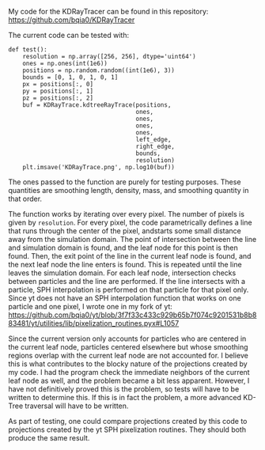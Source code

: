 My code for the KDRayTracer can be found in this repository:
https://github.com/bqia0/KDRayTracer

The current code can be tested with:

```
def test():
    resolution = np.array([256, 256], dtype='uint64')
    ones = np.ones(int(1e6))
    positions = np.random.random((int(1e6), 3))
    bounds = [0, 1, 0, 1, 0, 1]
    px = positions[:, 0]
    py = positions[:, 1]
    pz = positions[:, 2]
    buf = KDRayTrace.kdtreeRayTrace(positions,
                                    ones,
                                    ones,
                                    ones,
                                    ones,
                                    left_edge,
                                    right_edge,
                                    bounds,
                                    resolution)
    plt.imsave('KDRayTrace.png', np.log10(buf))
```

The ones passed to the function are purely for testing purposes. These quantities are smoothing length, density, mass,
and smoothing quantity in that order.

The function works by iterating over every pixel. The number of pixels is given by `resolution`. For every pixel, the code 
parametrically defines a line that runs through the center of the pixel, andstarts some small distance away from the simulation domain.
The point of intersection between the line and simulation domain is found, and the leaf node for this point is then found. Then, the 
exit point of the line in the current leaf node is found, and the next leaf node the line enters is found. This is repeated until the
line leaves the simulation domain. For each leaf node, intersection checks between particles and the line are performed. If the line
intersects with a particle, SPH interpolation is performed on that particle for that pixel only. Since yt does not have an SPH
interpolation function that works on one particle and one pixel, I wrote one in my fork of yt:
https://github.com/bqia0/yt/blob/3f7f33c433c929b65b7f074c9201531b8b883481/yt/utilities/lib/pixelization_routines.pyx#L1057

Since the current version only accounts for particles who are centered in the current leaf node, particles centered 
elsewhere but whose smoothing regions overlap with the current leaf node are not accounted for. I believe this is 
what contributes to the blocky nature of the projections created by my code. I had the program check the immediate 
neighbors of the current leaf node as well, and the problem became a bit less apparent. However, I have not definitively 
proved this is the problem, so tests will have to be written to determine this. If this is in fact the problem, a more advanced
KD-Tree traversal will have to be written.

As part of testing, one could compare projections created by this code to projections created by the yt SPH pixelization routines. 
They should both produce the same result.
